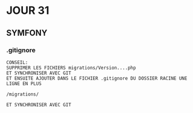 # JOUR 31

## SYMFONY

### .gitignore

    CONSEIL: 
    SUPPRIMER LES FICHIERS migrations/Version....php
    ET SYNCHRONISER AVEC GIT
    ET ENSUITE AJOUTER DANS LE FICHIER .gitignore DU DOSSIER RACINE UNE LIGNE EN PLUS

    /migrations/

    ET SYNCHRONISER AVEC GIT

    